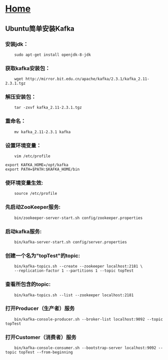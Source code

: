 # [Home](../README.md)
## Ubuntu简单安装Kafka
### 安装jdk：
```shell
	sudo apt-get install openjdk-8-jdk
```
### 获取kafka安装包：
```shell
	wget http://mirror.bit.edu.cn/apache/kafka/2.3.1/kafka_2.11-2.3.1.tgz
```
### 解压安装包：
```shell
	tar -zxvf kafka_2.11-2.3.1.tgz
```
### 重命名：
```shell
	mv kafka_2.11-2.3.1 kafka
```
### 设置环境变量：
```shell
	vim /etc/profile
```
	export KAFKA_HOME=/opt/kafka
	export PATH=$PATH:$KAFKA_HOME/bin
### 使环境变量生效:
```shell
	source /etc/profile
```
### 先启动ZooKeeper服务:
```shell
	bin/zookeeper-server-start.sh config/zookeeper.properties
```
### 启动kafka服务:
```shell
	bin/kafka-server-start.sh config/server.properties
```
### 创建一个名为"topTest"的topic:
```shell
	bin/kafka-topics.sh --create --zookeeper localhost:2181 \
	--replication-factor 1 --partitions 1 --topic topTest
```
### 查看所包含的topic:
```shell
	bin/kafka-topics.sh --list --zookeeper localhost:2181
```
### 打开Producer（生产者）服务
```shell
	bin/kafka-console-producer.sh --broker-list localhost:9092 --topic topTest
```
### 打开Customer（消费者）服务
```shell
	bin/kafka-console-consumer.sh --bootstrap-server localhost:9092 --topic topTest --from-beginning
```